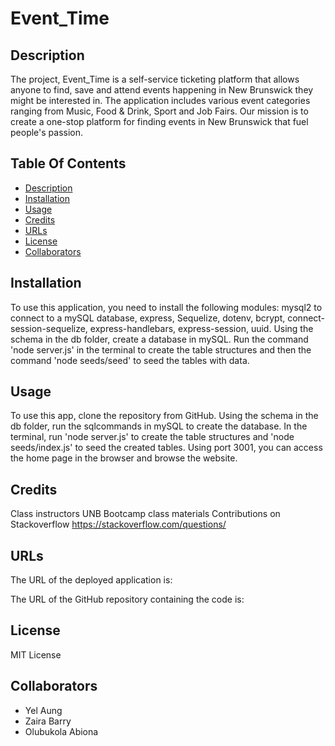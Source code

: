 # Event_Time

## Description
The project, Event_Time is a self-service ticketing platform that allows anyone to find, save and attend events happening in New Brunswick they might be interested in. The application includes various event categories ranging from Music, Food & Drink, Sport and Job Fairs. Our mission is to create a one-stop platform for finding events in New Brunswick that fuel people's passion.

## Table Of Contents
* [Description](#description)
* [Installation](#installation)
* [Usage](#usage)
* [Credits](#credits)
* [URLs](#urls)
* [License](#license)
* [Collaborators](#collaborators)

## Installation

To use this application, you need to install the following modules: mysql2 to connect to a mySQL database, express, Sequelize, dotenv, bcrypt, connect-session-sequelize, express-handlebars, express-session, uuid. Using the schema in the db folder, create a database in mySQL. Run the command 'node server.js' in the terminal to create the table structures and then the command 'node seeds/seed' to seed the tables with data.

## Usage

To use this app,  clone the repository from GitHub. Using the schema in the db folder, run the sqlcommands in mySQL to create the database. In the terminal, run 'node server.js' to create the table structures and 'node seeds/index.js' to seed the created tables.
Using port 3001, you can access the home page in the browser and browse the website.

## Credits

Class instructors
UNB Bootcamp class materials
Contributions on Stackoverflow https://stackoverflow.com/questions/

## URLs

The URL of the deployed application is: 

The URL of the GitHub repository containing the code is:

## License

MIT License

## Collaborators

* Yel Aung
* Zaira Barry
* Olubukola Abiona


